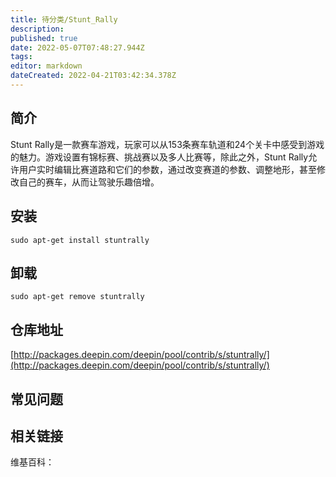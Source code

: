 ```yaml
---
title: 待分类/Stunt_Rally
description: 
published: true
date: 2022-05-07T07:48:27.944Z
tags: 
editor: markdown
dateCreated: 2022-04-21T03:42:34.378Z
---
```


## 简介

Stunt Rally是一款赛车游戏，玩家可以从153条赛车轨道和24个关卡中感受到游戏的魅力。游戏设置有锦标赛、挑战赛以及多人比赛等，除此之外，Stunt Rally允许用户实时编辑比赛道路和它们的参数，通过改变赛道的参数、调整地形，甚至修改自己的赛车，从而让驾驶乐趣倍增。

## 安装

`sudo apt-get install stuntrally`

## 卸载

`sudo apt-get remove stuntrally`

## 仓库地址

[http://packages.deepin.com/deepin/pool/contrib/s/stuntrally/](http://packages.deepin.com/deepin/pool/contrib/s/stuntrally/)

## 常见问题

## 相关链接

维基百科：
